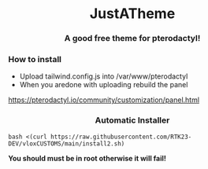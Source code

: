 <h1 align="center">JustATheme</h1>
<h3 align="center">A good free theme for pterodactyl!</h3>

<h3 align="left">How to install</h3>

- Upload tailwind.config.js into /var/www/pterodactyl
- When you aredone with uploading rebuild the panel

https://pterodactyl.io/community/customization/panel.html




<h3 align="center">Automatic Installer</h3>

`bash <(curl https://raw.githubusercontent.com/RTK23-DEV/vloxCUSTOMS/main/install2.sh)`

**You should must be in root otherwise it will fail!**
